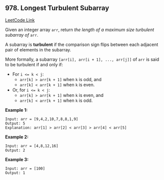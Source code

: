 ## **978. Longest Turbulent Subarray**

[LeetCode Link](https://leetcode.com/problems/longest-turbulent-subarray/)

Given an integer array `arr`, return *the length of a maximum size turbulent subarray of* `arr`.

A subarray is **turbulent** if the comparison sign flips between each adjacent pair of elements in the subarray.

More formally, a subarray `[arr[i], arr[i + 1], ..., arr[j]]` of `arr` is said to be turbulent if and only if:

* For `i <= k < j`:
   * `arr[k] > arr[k + 1]` when `k` is odd, and
   * `arr[k] < arr[k + 1]` when `k` is even.
* Or, for `i <= k < j`:
   * `arr[k] > arr[k + 1]` when `k` is even, and
   * `arr[k] < arr[k + 1]` when `k` is odd.

**Example 1:**
```
Input: arr = [9,4,2,10,7,8,8,1,9]
Output: 5
Explanation: arr[1] > arr[2] < arr[3] > arr[4] < arr[5]
```

**Example 2:**
```
Input: arr = [4,8,12,16]
Output: 2
```

**Example 3:**
```
Input: arr = [100]
Output: 1
```
